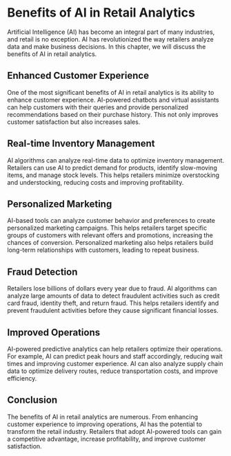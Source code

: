 Benefits of AI in Retail Analytics
=============================================================================

Artificial Intelligence (AI) has become an integral part of many industries, and retail is no exception. AI has revolutionized the way retailers analyze data and make business decisions. In this chapter, we will discuss the benefits of AI in retail analytics.

Enhanced Customer Experience
----------------------------

One of the most significant benefits of AI in retail analytics is its ability to enhance customer experience. AI-powered chatbots and virtual assistants can help customers with their queries and provide personalized recommendations based on their purchase history. This not only improves customer satisfaction but also increases sales.

Real-time Inventory Management
------------------------------

AI algorithms can analyze real-time data to optimize inventory management. Retailers can use AI to predict demand for products, identify slow-moving items, and manage stock levels. This helps retailers minimize overstocking and understocking, reducing costs and improving profitability.

Personalized Marketing
----------------------

AI-based tools can analyze customer behavior and preferences to create personalized marketing campaigns. This helps retailers target specific groups of customers with relevant offers and promotions, increasing the chances of conversion. Personalized marketing also helps retailers build long-term relationships with customers, leading to repeat business.

Fraud Detection
---------------

Retailers lose billions of dollars every year due to fraud. AI algorithms can analyze large amounts of data to detect fraudulent activities such as credit card fraud, identity theft, and return fraud. This helps retailers identify and prevent fraudulent activities before they cause significant financial losses.

Improved Operations
-------------------

AI-powered predictive analytics can help retailers optimize their operations. For example, AI can predict peak hours and staff accordingly, reducing wait times and improving customer experience. AI can also analyze supply chain data to optimize delivery routes, reduce transportation costs, and improve efficiency.

Conclusion
----------

The benefits of AI in retail analytics are numerous. From enhancing customer experience to improving operations, AI has the potential to transform the retail industry. Retailers that adopt AI-powered tools can gain a competitive advantage, increase profitability, and improve customer satisfaction.
